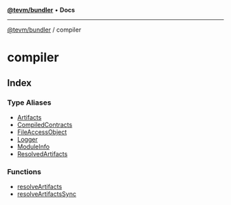 [**@tevm/bundler**](../README.md) • **Docs**

***

[@tevm/bundler](../modules.md) / compiler

# compiler

## Index

### Type Aliases

- [Artifacts](type-aliases/Artifacts.md)
- [CompiledContracts](type-aliases/CompiledContracts.md)
- [FileAccessObject](type-aliases/FileAccessObject.md)
- [Logger](type-aliases/Logger.md)
- [ModuleInfo](type-aliases/ModuleInfo.md)
- [ResolvedArtifacts](type-aliases/ResolvedArtifacts.md)

### Functions

- [resolveArtifacts](functions/resolveArtifacts.md)
- [resolveArtifactsSync](functions/resolveArtifactsSync.md)
